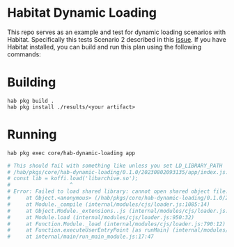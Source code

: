 # Habitat Dynamic Loading 

This repo serves as an example and test for dynamic loading scenarios with Habitat.
Specifically this tests Scenario 2 described in this [issue](https://github.com/habitat-sh/core-packages/issues/56).
If you have Habitat installed, you can build and run this plan using the following commands:

# Building
```
hab pkg build .
hab pkg install ./results/<your artifact>
```

# Running
```bash
hab pkg exec core/hab-dynamic-loading app

# This should fail with something like unless you set LD_LIBRARY_PATH
# /hab/pkgs/core/hab-dynamic-loading/0.1.0/20230802093135/app/index.js:2
# const lib = koffi.load('libarchive.so');
#                   ^
# Error: Failed to load shared library: cannot open shared object file: No such file or directory
#     at Object.<anonymous> (/hab/pkgs/core/hab-dynamic-loading/0.1.0/20230802093135/app/index.js:2:19)
#     at Module._compile (internal/modules/cjs/loader.js:1085:14)
#     at Object.Module._extensions..js (internal/modules/cjs/loader.js:1114:10)
#     at Module.load (internal/modules/cjs/loader.js:950:32)
#     at Function.Module._load (internal/modules/cjs/loader.js:790:12)
#     at Function.executeUserEntryPoint [as runMain] (internal/modules/run_main.js:76:12)
#     at internal/main/run_main_module.js:17:47
```